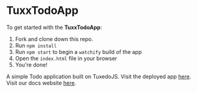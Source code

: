 # TuxxTodoApp

To get started with the **TuxxTodoApp**:

1. Fork and clone down this repo.
2. Run `npm install`
3. Run `npm start` to begin a `watchify` build of the app
4. Open the `index.html` file in your browser
5. You're done!

A simple Todo application built on TuxedoJS. Visit the deployed app [here](https://TuxedoJS.github.io/TuxxTodoApp). Visit our docs website [here](http://TuxedoJS.org).
